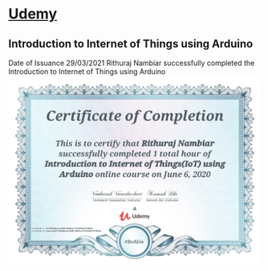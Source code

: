# [Udemy](https://www.udemy.com/)
## Introduction to Internet of Things using Arduino
Date of Issuance 29/03/2021 
Rithuraj Nambiar successfully completed the Introduction to Internet of Things using Arduino
![Certificate-Image](https://github.com/rithurajnambiar17/lisences-and-certifications/blob/master/Courses/Introduction%20to%20IoT%20using%20Arduino/Introduction%20to%20IoT%20using%20Arduino.jpg)
